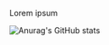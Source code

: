 Lorem ipsum

![Anurag's GitHub stats](https://github-readme-stats.vercel.app/api?username=kriswilczek&theme=gruvbox_light=true)
